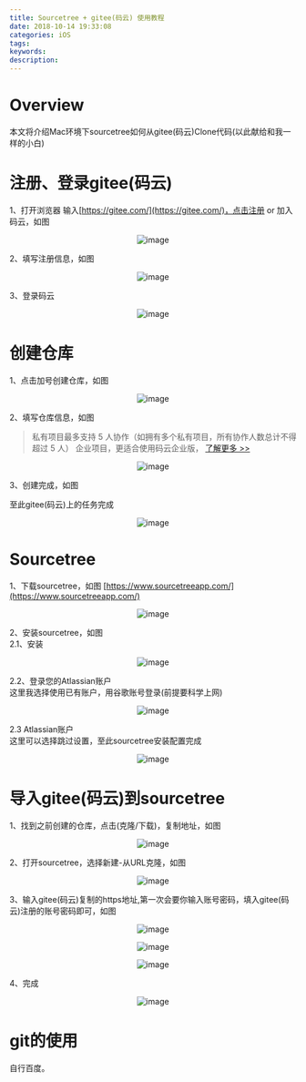 ```yaml
---
title: Sourcetree + gitee(码云) 使用教程 
date: 2018-10-14 19:33:08
categories: iOS
tags:
keywords: 
description:
---
```


# Overview
本文将介绍Mac环境下sourcetree如何从gitee(码云)Clone代码(以此献给和我一样的小白)

# 注册、登录gitee(码云)
1、打开浏览器 输入[https://gitee.com/](https://gitee.com/)，点击注册 or 加入码云，如图
<div align=center>

![image](http://ojgg6fpio.bkt.clouddn.com/9FBF24F5-63C2-400C-B7C0-F03B1C803A4A.png)
</div>

<!-- more -->

2、填写注册信息，如图
<div align=center>

![image](http://ojgg6fpio.bkt.clouddn.com/C9D2CE79-0046-4592-AC5A-4DB4514E2FF9.png)
</div>

3、登录码云
<div align=center>

![image](http://ojgg6fpio.bkt.clouddn.com/86386939-F24B-4BF9-BECC-6016B83CB3E0.png)
</div>

# 创建仓库
1、点击加号创建仓库，如图
<div align=center>

![image](http://ojgg6fpio.bkt.clouddn.com/D5E08E2D-DDF3-44AE-9B4B-25DF9710750E.png)
</div>

2、填写仓库信息，如图  
> 私有项目最多支持 5 人协作（如拥有多个私有项目，所有协作人数总计不得超过 5 人）
企业项目，更适合使用码云企业版， [了解更多 >>](https://gitee.com/enterprise_contrast?from=private)

<div align=center>

![image](http://ojgg6fpio.bkt.clouddn.com/71728BC8-FF3F-451C-9DB9-F3E9F9A25027.png)
</div>

3、创建完成，如图  

至此gitee(码云)上的任务完成
<div align=center>

![image](http://ojgg6fpio.bkt.clouddn.com/4026506F-5D19-4EAE-8F0C-88E9CD42BD44.png)
</div>

# Sourcetree
1、下载sourcetree，如图
[https://www.sourcetreeapp.com/](https://www.sourcetreeapp.com/)

<div align=center>

![image](http://ojgg6fpio.bkt.clouddn.com/5F0A3112-215A-4A6B-A2C3-4C06D4C0352E.png)
</div>

2、安装sourcetree，如图  
2.1、安装
<div align=center>

![image](http://ojgg6fpio.bkt.clouddn.com/5ED8015C-E1DD-4B9E-ADA2-B7F896CFDFB6.png)
</div>

2.2、登录您的Atlassian账户  
这里我选择使用已有账户，用谷歌账号登录(前提要科学上网)
<div align=center>

![image](http://ojgg6fpio.bkt.clouddn.com/2C0E0849-B79A-4837-B0DD-522B4A1FB5BE.png)
</div>

2.3 Atlassian账户  
这里可以选择跳过设置，至此sourcetree安装配置完成
<div align=center>

![image](http://ojgg6fpio.bkt.clouddn.com/2A98C4C7-F255-41FC-B4D5-6907844C8C9D.png)
</div>

# 导入gitee(码云)到sourcetree
1、找到之前创建的仓库，点击(克隆/下载)，复制地址，如图
<div align=center>

![image](http://ojgg6fpio.bkt.clouddn.com/BA4988F7-5FF6-4EDF-B11C-5856C4B3CAC8.png)
</div>

2、打开sourcetree，选择新建-从URL克隆，如图
<div align=center>

![image](http://ojgg6fpio.bkt.clouddn.com/7DCDD587-8220-488F-B846-43631BED2ECA.png)
</div>

3、输入gitee(码云)复制的https地址,第一次会要你输入账号密码，填入gitee(码云)注册的账号密码即可，如图
<div align=center>

![image](http://ojgg6fpio.bkt.clouddn.com/C382CDEC-8A6B-4D9F-804F-E666050802F5.png)

![image](http://ojgg6fpio.bkt.clouddn.com/4B222D6D-9172-40EE-A9EE-CD42BD0F04E6.png)

![image](http://ojgg6fpio.bkt.clouddn.com/B7ED498F-6BC0-487D-8F81-75252DF4C9BC.png)

</div>

4、完成
<div align=center>

![image](http://ojgg6fpio.bkt.clouddn.com/0AC91107-1D5E-4F50-9FA3-D5DDF4A011AB.png
)
</div>

# git的使用
自行百度。
